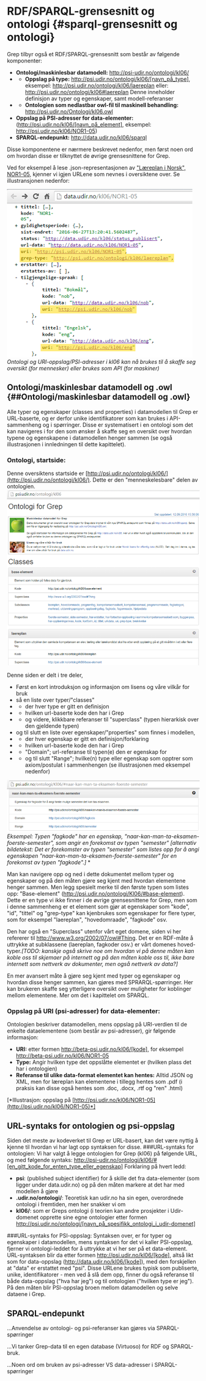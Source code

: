 # RDF/SPARQL-grensesnitt og ontologi {#sparql-grensesnitt og ontologi}
Grep tilbyr også et RDF/SPARQL-grensesnitt som består av følgende komponenter:
* **Ontologi/maskinlesbar datamodell:** http://psi-udir.no/ontologi/kl06/
* * **Oppslag på type:** http://psi.udir.no/ontologi/kl06/[navn_på_type],
eksempel:
http://psi.udir.no/ontologi/kl06/laereplan 
eller: http://psi.udir.no/ontologi/kl06#laereplan
Denne inneholder definisjon av typer og egenskaper, samt modell-referanser
* * **Ontologien som nedlastbar owl-fil til maskinell behandling:** http://psi.udir.no/Ontologi/kl06.owl
* **Oppslag på PSI-adresser for data-elementer:** (http://psi.udir.no/kl06/[navn_på_element], eksempel:
http://psi.udir.no/kl06/NOR1-05)
* **SPARQL-endepunkt:**
http://data.udir.no/kl06/sparql

Disse komponentene er nærmere beskrevet nedenfor, men først noen ord om hvordan disse er tilknyttet de øvrige grensesnittene for Grep.

Ved for eksempel å lese .json-representasjonen av 
["Læreplan i Norsk", NOR1-05](http://data.udir.no/kl06/NOR1-05), kjenner vi igjen URLene som nevnes i oversiktene over. Se illustransjonen nedenfor:

![](illustrasjon_nor1-05_json.png)
*Ontologi og URI-oppslag/PSI-adresser i kl06 kan nå brukes til å skaffe seg oversikt (for mennesker) eller brukes som API (for maskiner)*



## Ontologi/maskinlesbar datamodell og .owl {##Ontologi/maskinlesbar datamodell og .owl}
Alle typer og egenskaper (classes and properties) i datamodellen til Grep er URL-baserte, og er derfor unike identifikatorer som kan brukes i API-sammenheng og i spørringer. Disse er systematisert i en ontologi som det kan navigeres i for den som ønsker å skaffe seg en oversikt over hvordan typene og egenskapene i datamodellen henger sammen (se også illustrasjonen i innledningen til dette kapittelet). 


### Ontologi, startside:
Denne oversiktens startside er [http://psi.udir.no/ontologi/kl06/](http://psi.udir.no/ontologi/kl06/). Dette er den "menneskelesbare" delen av ontologien.
![Ontologi, startside](ontologi_startside.png)

Denne siden er delt i tre deler,
* Først en kort introduksjon og informasjon om lisens og våre vilkår for bruk
* så en liste over typer/"classes"
* * der hver type er gitt en definisjon
* * hvilken url-baserte kode den har i Grep
* * og videre, klikkbare referanser til "superclass" (typen hierarkisk over den gjeldende typen)
* og til slutt en liste over egenskaper/"properties" som finnes i modellen,
* * der hver egenskap er gitt en definisjon/forklaring
* * hvilken url-baserte kode den har i Grep
* * "Domain"; url-referanse til typen(e) den er egenskap for
* * og til slutt "Range"; hvilke(n) type eller egenskap som opptrer som axiom/postulat i sammenhengen (se illustrasjonen med eksempel nedenfor)

![Eksempel på property i ontologien](eksempel_paa_property_i_ontologien.png)
*Eksempel: Typen "fagkode" har en egenskap, "naar-kan-man-ta-eksamen-foerste-semester", som angir en forekomst av typen "semester"*
*[alternativ bildetekst: Det er forekomster av typen "semester" som listes opp for å angi egenskapen "naar-kan-man-ta-eksamen-foerste-semester" for en forekomst av typen "fagkode".]*
*

Man kan navigere opp og ned i dette dokumentet mellom typer og egenskaper og på den måten gjøre seg kjent med hvordan elementene henger sammen. Men legg spesielt merke til den første typen som listes opp: "Base-element" (http://psi.udir.no/ontologi/Kl06/#base-element). Dette er en type vi ikke finner i de øvrige grensesnittene for Grep, men som i denne sammenheng er et element som gjør at egenskaper som "kode", "id", "tittel" og "grep-type" kan kjenbrukes som egenskaper for flere typer, som for eksempel "laereplan", "hovedomraade", "fagkode" osv.

Den har også en "Superclass" utenfor vårt eget domene, siden vi her refererer til http://www.w3.org/2002/07/owl#Thing. Det er en RDF-måte å uttrykke at subklassene (laereplan, fagkoder osv.) er vårt domenes hoved-typer.*[TODO: kanskje også skrive noe om hvordan vi på denne måten kan koble oss til skjemaer på internett og på den måten koble oss til, ikke bare internett som nettverk av dokumenter, men også nettverk av data?]*

En mer avansert måte å gjøre seg kjent med typer og egenskaper og hvordan disse henger sammen, kan gjøres med SPRARQL-spørringer. Her kan brukeren skaffe seg ytterligere oversikt over muligheter for koblinger mellom elementene. Mer om det i kapittelet om SPARQL. 

### Oppslag på URI (psi-adresser) for data-elementer:
Ontologien beskriver datamodellen, mens oppslag på URI-verdien til de enkelte dataelementene (som består av psi-adresser), gir følgende informasjon:
- **URI:** etter formen http://beta-psi.udir.no/kl06/[kode], for eksempel http://beta-psi.udir.no/kl06/NOR1-05
- **Type:** Angir hvilken type det oppslåtte elementet er (hvilken plass det har i ontologien)
- **Referanse til ulike data-format elementet kan hentes:** Alltid JSON og XML, men for læreplan kan elementene i tillegg hentes som .pdf (i praksis kan disse også hentes som .doc, .docx, .rtf og "ren" .html)


[*Illustrasjon: oppslag på [http://psi.udir.no/kl06/NOR1-05](http://psi.udir.no/kl06/NOR1-05)*]


## URL-syntaks for ontologien og psi-oppslag
Siden det meste av kodeverket til Grep er URL-basert, kan det være nyttig å kjenne til hvordan vi har lagt opp syntaksen for disse.
###URL-syntaks for ontologien:
Vi har valgt å legge ontologien for Grep (kl06) på følgende URL, og med følgende syntaks:
http://psi-udir.no/ontologi/kl06/#[en_gitt_kode_for_enten_type_eller_egenskap]
Forklaring på hvert ledd:
- **psi**: (published subject identifier) for å skille det fra data-elementer (som ligger under data.udir.no) og på den måten markere at det har med modellen å gjøre
- **.udir.no/ontologi/**: Teoretisk kan udir.no ha sin egen, overordnede ontologi i fremtiden, men her snakker vi om 
- **kl06/**: som er Greps ontologi (i teorien kan andre prosjekter i Udir-domenet opprette sine egne ontologier etter formen http://psi.udir.no/ontologi/[navn_på_spesifikk_ontologi_i_udir-domenet]

###URL-syntaks for PSI-oppslag:
Syntaksen over, er for typer og egenskaper i datamodellen, mens syntaksen for det vi kaller PSI-oppslag, fjerner vi ontologi-leddet for å uttrykke at vi her ser på et data-element.
URL-syntaksen blir da etter formen http://psi.udir.no/kl06/[kode], altså likt som for data-oppslag (http://data.udir.no/kl06/[kode]), med den forskjellen at "data" er erstattet med "psi". Disse URLene brukes typisk som publiserte, unike, identifikatorer - men ved å slå dem opp, finner du også referanse til både data-oppslag ("hva har jeg") og til ontologien ("hvilken type er jeg"). På den måten blir PSI-oppslag broen mellom datamodellen og selve dataene i Grep.

## SPARQL-endepunkt
...Anvendelse av ontologi- og psi-referanser kan gjøres via SPARQL-spørringer

...Vi tanker Grep-data til en egen database (Virtuoso) for RDF og SPARQL-bruk.



...Noen ord om bruken av psi-adresser VS data-adresser i SPARQL-spørringer

